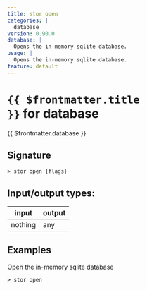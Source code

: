 ```yaml
---
title: stor open
categories: |
  database
version: 0.90.0
database: |
  Opens the in-memory sqlite database.
usage: |
  Opens the in-memory sqlite database.
feature: default
---
```

<!-- This file is automatically generated. Please edit the command in https://github.com/nushell/nushell instead. -->

# <code>{{ $frontmatter.title }}</code> for database

<div class='command-title'>{{ $frontmatter.database }}</div>

## Signature

```> stor open {flags} ```


## Input/output types:

| input   | output |
| ------- | ------ |
| nothing | any    |

## Examples

Open the in-memory sqlite database
```nu
> stor open

```
